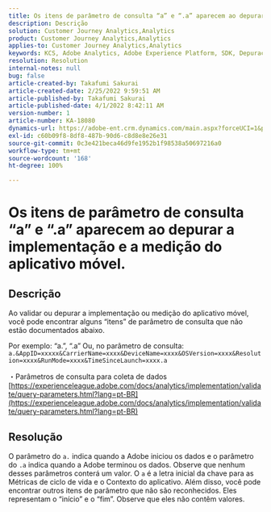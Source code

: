 ```yaml
---
title: Os itens de parâmetro de consulta “a” e “.a” aparecem ao depurar a implementação e a medição do aplicativo móvel.
description: Descrição
solution: Customer Journey Analytics,Analytics
product: Customer Journey Analytics,Analytics
applies-to: Customer Journey Analytics,Analytics
keywords: KCS, Adobe Analytics, Adobe Experience Platform, SDK, Depuração, Parâmetros de consulta
resolution: Resolution
internal-notes: null
bug: false
article-created-by: Takafumi Sakurai
article-created-date: 2/25/2022 9:59:51 AM
article-published-by: Takafumi Sakurai
article-published-date: 4/1/2022 8:42:11 AM
version-number: 1
article-number: KA-18080
dynamics-url: https://adobe-ent.crm.dynamics.com/main.aspx?forceUCI=1&pagetype=entityrecord&etn=knowledgearticle&id=8e2808ab-2196-ec11-b400-000d3a58ba2e
exl-id: c60b09f8-8df8-487b-90d6-c8d8e8e26e31
source-git-commit: 0c3e421beca46d9fe1952b1f98538a50697216a0
workflow-type: tm+mt
source-wordcount: '168'
ht-degree: 100%

---
```


# Os itens de parâmetro de consulta “a” e “.a” aparecem ao depurar a implementação e a medição do aplicativo móvel.

## Descrição


Ao validar ou depurar a implementação ou medição do aplicativo móvel, você pode encontrar alguns “itens” de parâmetro de consulta que não estão documentados abaixo.

Por exemplo: “a.”, “.a” Ou, no parâmetro de consulta: `a.&AppID=xxxxx&CarrierName=xxxx&DeviceName=xxxx&OSVersion=xxxx&Resolution=xxxx&RunMode=xxxx&TimeSinceLaunch=xxxx.a `

・Parâmetros de consulta para coleta de dados
[https://experienceleague.adobe.com/docs/analytics/implementation/validate/query-parameters.html?lang=pt-BR](https://experienceleague.adobe.com/docs/analytics/implementation/validate/query-parameters.html?lang=pt-BR)




## Resolução


O parâmetro do `a.` indica quando a Adobe iniciou os dados e o parâmetro do `.a` indica quando a Adobe terminou os dados. Observe que nenhum desses parâmetros conterá um valor. O `a` é a letra inicial da chave para as Métricas de ciclo de vida e o Contexto do aplicativo. Além disso, você pode encontrar outros itens de parâmetro que não são reconhecidos. Eles representam o “início” e o “fim”. Observe que eles não contêm valores.
